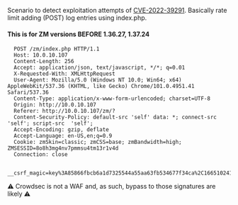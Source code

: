 Scenario to detect exploitation attempts of [CVE-2022-39291](https://github.com/ZoneMinder/zoneminder/security/advisories/GHSA-cfcx-v52x-jh74).
Basically rate limit adding (POST) log entries using index.php. 

#### This is for ZM versions __BEFORE__ 1.36.27, 1.37.24

```
  POST /zm/index.php HTTP/1.1
  Host: 10.0.10.107
  Content-Length: 256
  Accept: application/json, text/javascript, */*; q=0.01
  X-Requested-With: XMLHttpRequest
  User-Agent: Mozilla/5.0 (Windows NT 10.0; Win64; x64) AppleWebKit/537.36 (KHTML, like Gecko) Chrome/101.0.4951.41 Safari/537.36
  Content-Type: application/x-www-form-urlencoded; charset=UTF-8
  Origin: http://10.0.10.107
  Referer: http://10.0.10.107/zm/?
  Content-Security-Policy: default-src 'self' data: *; connect-src 'self'; script-src  'self';
  Accept-Encoding: gzip, deflate
  Accept-Language: en-US,en;q=0.9
  Cookie: zmSkin=classic; zmCSS=base; zmBandwidth=high; ZMSESSID=8o8h3mg4nv7pmmsu4tm13r1v4d
  Connection: close
    
    __csrf_magic=key%3A85866fbcb6a1d7325544a55aa63fb534677f34ca%2C1665102411&view=request&request=log&task=create&level=ERR&message=Trenches%20of%20IT%20PoC&browser%5Bname%5D=Chrome&browser%5Bversion%5D=101.0.4951.41&browser%5Bplatform%5D=Windows&file=line=800
```

:warning: Crowdsec is not a WAF and, as such, bypass to those signatures are likely :warning:






